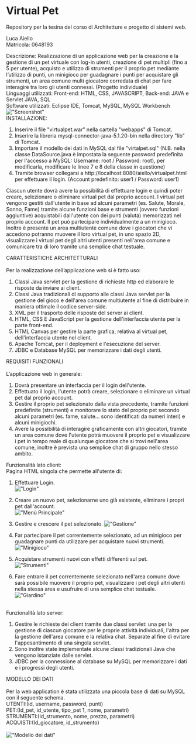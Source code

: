 # Virtual Pet
Repository per la tesina del corso di Architetture e progetto di sistemi web.

Luca Aiello <br/> Matricola: 0648193

Descrizione: Realizzazione di un applicazione web per la creazione e la gestione di un pet virtuale con log-in utenti, creazione di pet multipli (fino a 5 per utente), acquisto e utilizzo di strumenti per il proprio pet mediante l’utilizzo di punti, un minigioco per guadagnare i punti per acquistare gli strumenti, un area comune multi giocatore corredata di chat per fare interagire tra loro gli utenti connessi. (Progetto individuale)\
Linguaggi utilizzati: Front-end: HTML, CSS, JAVASCRIPT, Back-end: JAVA e Servlet JAVA, SQL\
Software utilizzati: Eclipse IDE, Tomcat, MySQL, MySQL Workbench
<br/>
!["Screenshot"](/screens/Screen.jpg)
<br/>
INSTALLAZIONE:

1. Inserire il file "virtualpet.war" nella cartella "webapps" di Tomcat.
2. Inserire la libreria mysql-connector-java-5.1.20-bin nella directory "lib" di Tomcat.
3. Importare il modello dei dati in MySQL dal file "virtalpet.sql" (N.B. nella classe DataSource.java è impostata la seguente password predefinita per l'accesso a MySQL: Username: root / Password: root), per modificarla, modificare le linee 7 e 8 della classe in questione)
4. Tramite browser collegarsi a http://localhost:8080/aiello/virtualpet.html per effettuare il login. (Account predefinito: user1 / Password: user1)

Ciascun utente dovrà avere la possibilità di effettuare login e quindi poter creare, selezionare o eliminare virtual pet dal proprio account. I virtual pet vengono gestiti dall'utente in base ad alcuni parametri (es. Salute, Morale, Sonno, Fame) tramite alcune funzioni base e strumenti (ovvero funzioni aggiuntive) acquistabili dall'utente con dei punti (valuta) memorizzati nel proprio account. Il pet può partecipare individualmente a un minigioco. Inoltre è presente un area multiutente comune dove i giocatori che vi accedono potranno muovere il loro virtual pet, in uno spazio 2D, visualizzare i virtual pet degli altri utenti presenti nell'area comune e comunicare tra di loro tramite una semplice chat testuale.

CARATTERISTICHE ARCHITETTURALI\
\
Per la realizzazione dell’applicazione web si è fatto uso:
1.	Classi Java servlet per la gestione di richieste http ed elaborare le risposte da inviare ai client.
2.	Classi Java tradizionali di supporto alle classi Java servlet per la gestione del gioco e dell'area comune multiutente al fine di distribuire in maniera ottimale il codice server-side.
3.	XML per il trasporto delle risposte del server ai client.
4.	HTML, CSS E JavaScript per la gestione dell'interfaccia utente per la parte front-end.
5.	HTML Canvas per gestire la parte grafica, relativa al virtual pet, dell'interfaccia utente nel client.
6.	Apache Tomcat, per il deployment e l'esecuzione del server.
7.	JDBC e Database MySQL per memorizzare i dati degli utenti.

REQUISITI FUNZIONALI\
\
L’applicazione web in generale:
1.	Dovrà presentare un interfaccia per il login dell'utente.
2.	Effettuato il login, l'utente potrà creare, selezionare o eliminare un virtual pet dal proprio account.
3.	Gestire il proprio pet selezionato dalla vista precedente, tramite funzioni predefinite (strumenti) e monitorare lo stato del proprio pet secondo alcuni parametri (es. fame, salute... sono identificati da numeri interi) e alcuni minigiochi.
4.	Avere la possibilità di interagire graficamente con altri giocatori, tramite un area comune dove l'utente potrà muovere il proprio pet e visualizzare i pet in tempo reale di qualunque giocatore che si trovi nell'area comune, inoltre è prevista una semplice chat di gruppo nello stesso ambito.


Funzionalità lato client:\
Pagina HTML singola che permette all'utente di:
1.	Effettuare Login.<br/>
!["Login"](/screens/Login.jpg)

2.	Creare un nuovo pet, selezionarne uno già esistente, eliminare i propri pet dall'account.<br/>
!["Menù Principale"](/screens/PetMain.jpg)

3.	Gestire e crescere il pet selezionato.
!["Gestione"](/screens/Gestione.jpg)

4.	Far partecipare il pet correntemente selezionato, ad un minigioco per guadagnare punti da utilizzare per acquistare nuovi strumenti.\
!["Minigioco"](/screens/Minigioco.jpg)

5. Acquistare strumenti nuovi con effetti differenti sul pet.\
!["Strumenti"](/screens/acquisto.jpg)

6.	Fare entrare il pet correntemente selezionato nell'area comune dove sarà possibile muovere il proprio pet, visualizzare i pet degli altri utenti nella stessa area e usufruire di una semplice chat testuale.<br/>
!["Giardino"](/screens/Testchat1.jpg)
<br/><br/>
  
Funzionalità lato server:
1.	Gestire le richieste dei client tramite due classi servlet: una per la gestione di ciascun giocatore per le proprie attività individuali, l'altra per la gestione dell'area comune e la relativa chat. Separate al fine di evitare l'appesantimento di una singola servlet.
2.	Sono inoltre state implementate alcune classi tradizionali Java che vengono istanziate dalle servlet.
3.	JDBC per la connessione al database su MySQL per memorizzare i dati e i progressi degli utenti.

MODELLO DEI DATI\
\
Per la web application è stata utilizzata una piccola base di dati su MySQL con il seguente schema.\
UTENTI:(id, username, password, punti)\
PET:(Id_pet, id_utente, tipo_pet 1, nome, parametri)\
STRUMENTI:(Id_strumento, nome, prezzo, parametri)\
ACQUISTI:(Id_giocatore, id_strumento)\
\
!["Modello dei dati"](/screens/dati.png)
